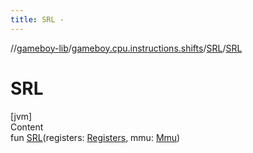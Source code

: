 ```yaml
---
title: SRL -
---
```

//[gameboy-lib](../../index.md)/[gameboy.cpu.instructions.shifts](../index.md)/[SRL](index.md)/[SRL](-s-r-l.md)



# SRL  
[jvm]  
Content  
fun [SRL](-s-r-l.md)(registers: [Registers](../../gameboy.cpu/-registers/index.md), mmu: [Mmu](../../gameboy.memory/-mmu/index.md))  



